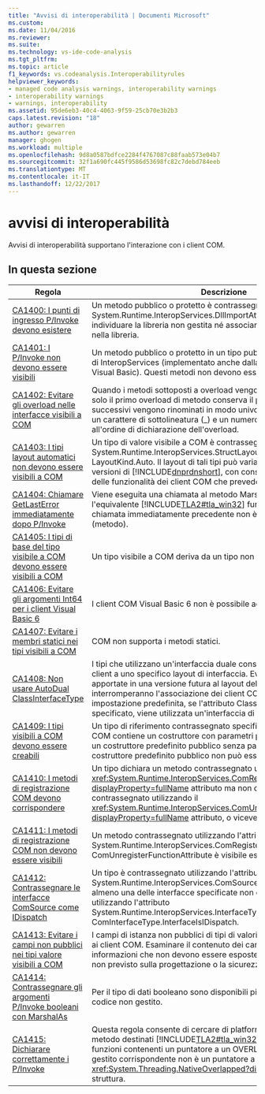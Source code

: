 ```yaml
---
title: "Avvisi di interoperabilità | Documenti Microsoft"
ms.custom: 
ms.date: 11/04/2016
ms.reviewer: 
ms.suite: 
ms.technology: vs-ide-code-analysis
ms.tgt_pltfrm: 
ms.topic: article
f1_keywords: vs.codeanalysis.Interoperabilityrules
helpviewer_keywords:
- managed code analysis warnings, interoperability warnings
- interoperability warnings
- warnings, interoperability
ms.assetid: 95de6eb3-40c4-4063-9f59-25cb70e3b2b3
caps.latest.revision: "18"
author: gewarren
ms.author: gewarren
manager: ghogen
ms.workload: multiple
ms.openlocfilehash: 9d8a0587bdfce2284f4767087c88faab573e04b7
ms.sourcegitcommit: 32f1a690fc445f9586d53698fc82c7debd784eeb
ms.translationtype: MT
ms.contentlocale: it-IT
ms.lasthandoff: 12/22/2017
---
```

# <a name="interoperability-warnings"></a>avvisi di interoperabilità
Avvisi di interoperabilità supportano l'interazione con i client COM.  
  
## <a name="in-this-section"></a>In questa sezione  
  
|Regola|Descrizione|  
|----------|-----------------|  
|[CA1400: I punti di ingresso P/Invoke devono esistere](../code-quality/ca1400-p-invoke-entry-points-should-exist.md)|Un metodo pubblico o protetto è contrassegnato utilizzando l'attributo System.Runtime.InteropServices.DllImportAttribute. Non è possibile individuare la libreria non gestita né associare il metodo a una funzione nella libreria.|  
|[CA1401: I P/Invoke non devono essere visibili](../code-quality/ca1401-p-invokes-should-not-be-visible.md)|Un metodo pubblico o protetto in un tipo pubblico presenta l'attributo di InteropServices (implementato anche dalla parola chiave Declare in Visual Basic). Questi metodi non devono essere esposti.|  
|[CA1402: Evitare gli overload nelle interfacce visibili a COM](../code-quality/ca1402-avoid-overloads-in-com-visible-interfaces.md)|Quando i metodi sottoposti a overload vengono esposti ai client COM, solo il primo overload di metodo conserva il proprio nome. Gli overload successivi vengono rinominati in modo univoco aggiungendo al nome un carattere di sottolineatura (_) e un numero intero che corrisponde all'ordine di dichiarazione dell'overload.|  
|[CA1403: I tipi layout automatici non devono essere visibili a COM](../code-quality/ca1403-auto-layout-types-should-not-be-com-visible.md)|Un tipo di valore visibile a COM è contrassegnato utilizzando l'attributo System.Runtime.InteropServices.StructLayoutAttribute impostato su LayoutKind.Auto. Il layout di tali tipi può variare a seconda delle versioni di [!INCLUDE[dnprdnshort](../code-quality/includes/dnprdnshort_md.md)], con conseguente compromissione delle funzionalità dei client COM che prevedono un layout specifico.|  
|[CA1404: Chiamare GetLastError immediatamente dopo P/Invoke](../code-quality/ca1404-call-getlasterror-immediately-after-p-invoke.md)|Viene eseguita una chiamata al metodo Marshal. GetLastWin32Error o l'equivalente [!INCLUDE[TLA2#tla_win32](../code-quality/includes/tla2sharptla_win32_md.md)] funzione GetLastError e la chiamata immediatamente precedente non è una piattaforma invoke (metodo).|  
|[CA1405: I tipi di base del tipo visibile a COM devono essere visibili a COM](../code-quality/ca1405-com-visible-type-base-types-should-be-com-visible.md)|Un tipo visibile a COM deriva da un tipo non visibile a COM.|  
|[CA1406: Evitare gli argomenti Int64 per i client Visual Basic 6](../code-quality/ca1406-avoid-int64-arguments-for-visual-basic-6-clients.md)|I client COM Visual Basic 6 non è possibile accedere interi a 64 bit.|  
|[CA1407: Evitare i membri statici nei tipi visibili a COM](../code-quality/ca1407-avoid-static-members-in-com-visible-types.md)|COM non supporta i metodi statici.|  
|[CA1408: Non usare AutoDual ClassInterfaceType](../code-quality/ca1408-do-not-use-autodual-classinterfacetype.md)|I tipi che utilizzano un'interfaccia duale consentono l'associazione dei client a uno specifico layout di interfaccia. Eventuali modifiche apportate in una versione futura al layout del tipo o ai tipi base interromperanno l'associazione dei client COM all'interfaccia. Per impostazione predefinita, se l'attributo ClassInterfaceAttribute non è specificato, viene utilizzata un'interfaccia di solo invio.|  
|[CA1409: I tipi visibili a COM devono essere creabili](../code-quality/ca1409-com-visible-types-should-be-creatable.md)|Un tipo di riferimento contrassegnato specificatamente come visibile a COM contiene un costruttore con parametri pubblico, ma non contiene un costruttore predefinito pubblico senza parametri. Un tipo senza un costruttore predefinito pubblico non può essere creato da client COM.|  
|[CA1410: I metodi di registrazione COM devono corrispondere](../code-quality/ca1410-com-registration-methods-should-be-matched.md)|Un tipo dichiara un metodo contrassegnato utilizzando il <xref:System.Runtime.InteropServices.ComRegisterFunctionAttribute?displayProperty=fullName> attributo ma non dichiara un metodo contrassegnato utilizzando il <xref:System.Runtime.InteropServices.ComUnregisterFunctionAttribute?displayProperty=fullName> attributo, o viceversa.|  
|[CA1411: I metodi di registrazione COM non devono essere visibili](../code-quality/ca1411-com-registration-methods-should-not-be-visible.md)|Un metodo contrassegnato utilizzando l'attributo System.Runtime.InteropServices.ComRegisterFunctionAttribute o ComUnregisterFunctionAttribute è visibile esternamente.|  
|[CA1412: Contrassegnare le interfacce ComSource come IDispatch](../code-quality/ca1412-mark-comsource-interfaces-as-idispatch.md)|Un tipo è contrassegnato utilizzando l'attributo System.Runtime.InteropServices.ComSourceInterfacesAttribute e almeno una delle interfacce specificate non è contrassegnata utilizzando l'attributo System.Runtime.InteropServices.InterfaceTypeAttribute impostato su ComInterfaceType.InterfaceIsIDispatch.|  
|[CA1413: Evitare i campi non pubblici nei tipi valore visibili a COM](../code-quality/ca1413-avoid-non-public-fields-in-com-visible-value-types.md)|I campi di istanza non pubblici di tipi di valori visibili a COM sono visibili ai client COM. Esaminare il contenuto dei campi alla ricerca di informazioni che non devono essere esposte o che avranno un impatto non previsto sulla progettazione o la sicurezza.|  
|[CA1414: Contrassegnare gli argomenti P/Invoke booleani con MarshalAs](../code-quality/ca1414-mark-boolean-p-invoke-arguments-with-marshalas.md)|Per il tipo di dati booleano sono disponibili più rappresentazioni nel codice non gestito.|  
|[CA1415: Dichiarare correttamente i P/Invoke](../code-quality/ca1415-declare-p-invokes-correctly.md)|Questa regola consente di cercare di platform invoke le dichiarazioni di metodo destinati [!INCLUDE[TLA2#tla_win32](../code-quality/includes/tla2sharptla_win32_md.md)] parametro di struttura le funzioni contenenti un puntatore a un OVERLAPPED e il cui parametro gestito corrispondente non è un puntatore a un <xref:System.Threading.NativeOverlapped?displayProperty=fullName> struttura.|